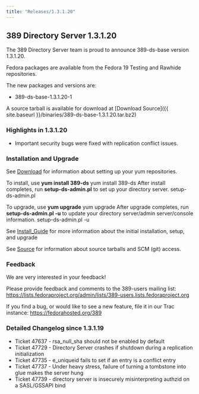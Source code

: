 ```yaml
---
title: "Releases/1.3.1.20"
---
```

389 Directory Server 1.3.1.20
-----------------------------

The 389 Directory Server team is proud to announce 389-ds-base version 1.3.1.20.

Fedora packages are available from the Fedora 19 Testing and Rawhide repositories.

The new packages and versions are:

-   389-ds-base-1.3.1.20-1

A source tarball is available for download at [Download Source]({{ site.baseurl }}/binaries/389-ds-base-1.3.1.20.tar.bz2)

### Highlights in 1.3.1.20

-   Important security bugs were fixed with replication conflict issues.

### Installation and Upgrade

See [Download](../download.html) for information about setting up your yum repositories.

To install, use **yum install 389-ds** yum install 389-ds After install completes, run **setup-ds-admin.pl** to set up your directory server. setup-ds-admin.pl

To upgrade, use **yum upgrade** yum upgrade After upgrade completes, run **setup-ds-admin.pl -u** to update your directory server/admin server/console information. setup-ds-admin.pl -u

See [Install\_Guide](../legacy/install-guide.html) for more information about the initial installation, setup, and upgrade

See [Source](../development/source.html) for information about source tarballs and SCM (git) access.

### Feedback

We are very interested in your feedback!

Please provide feedback and comments to the 389-users mailing list: <https://lists.fedoraproject.org/admin/lists/389-users.lists.fedoraproject.org>

If you find a bug, or would like to see a new feature, file it in our Trac instance: <https://fedorahosted.org/389>

### Detailed Changelog since 1.3.1.19

-   Ticket 47637 - rsa\_null\_sha should not be enabled by default
-   Ticket 47729 - Directory Server crashes if shutdown during a replication initialization
-   Ticket 47735 - e\_uniqueid fails to set if an entry is a conflict entry
-   Ticket 47737 - Under heavy stress, failure of turning a tombstone into glue makes the server hung
-   Ticket 47739 - directory server is insecurely misinterpreting authzid on a SASL/GSSAPI bind

